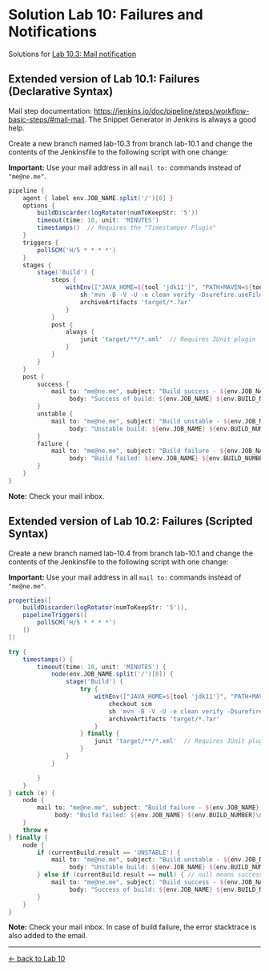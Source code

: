 Solution Lab 10: Failures and Notifications
===========================================

Solutions for [Lab 10.3: Mail notification](../10_failures.md#lab-103-mail-notification)

Extended version of Lab 10.1: Failures (Declarative Syntax)
-----------------------------------------------------------

Mail step documentation: <https://jenkins.io/doc/pipeline/steps/workflow-basic-steps/#mail-mail>.
The Snippet Generator in Jenkins is always a good help.

Create a new branch named lab-10.3 from branch lab-10.1 and change the contents of the Jenkinsfile to the following script with one change:

**Important:** Use your mail address in all ``mail to:`` commands instead of ``"me@ne.me"``.

```groovy
pipeline {
    agent { label env.JOB_NAME.split('/')[0] }
    options {
        buildDiscarder(logRotator(numToKeepStr: '5'))
        timeout(time: 10, unit: 'MINUTES')
        timestamps()  // Requires the "Timestamper Plugin"
    }
    triggers {
        pollSCM('H/5 * * * *')
    }
    stages {
        stage('Build') {
            steps {
                withEnv(["JAVA_HOME=${tool 'jdk11'}", "PATH+MAVEN=${tool 'maven35'}/bin:${env.JAVA_HOME}/bin"]) {
                    sh 'mvn -B -V -U -e clean verify -Dsurefire.useFile=false -Dmaven.test.failure.ignore=true'
                    archiveArtifacts 'target/*.?ar'
                }
            }
            post {
                always {
                    junit 'target/**/*.xml'  // Requires JUnit plugin
                }
            }
        }
    }
    post {
        success {
            mail to: "me@ne.me", subject: "Build success - ${env.JOB_NAME} ${env.BUILD_NUMBER}",
                 body: "Success of build: ${env.JOB_NAME} ${env.BUILD_NUMBER}\nSee results in Jenkins: <${env.BUILD_URL}>"
        }
        unstable {
            mail to: "me@ne.me", subject: "Build unstable - ${env.JOB_NAME} ${env.BUILD_NUMBER}",
                 body: "Unstable build: ${env.JOB_NAME} ${env.BUILD_NUMBER}\nSee results in Jenkins: <${env.BUILD_URL}>"
        }
        failure {
            mail to: "me@ne.me", subject: "Build failure - ${env.JOB_NAME} ${env.BUILD_NUMBER}",
                 body: "Build failed: ${env.JOB_NAME} ${env.BUILD_NUMBER}\nSee results in Jenkins: <${env.BUILD_URL}>"
        }
    }
}
```
**Note:** Check your mail inbox.

Extended version of Lab 10.2: Failures (Scripted Syntax)
----------------------------------------------------------

Create a new branch named lab-10.4 from branch lab-10.1 and change the contents of the Jenkinsfile to the following script with one change:

**Important:** Use your mail address in all ``mail to:`` commands instead of ``"me@ne.me"``.

```groovy
properties([
    buildDiscarder(logRotator(numToKeepStr: '5')),
    pipelineTriggers([
        pollSCM('H/5 * * * *')
    ])
])

try {
    timestamps() {
        timeout(time: 10, unit: 'MINUTES') {
            node(env.JOB_NAME.split('/')[0]) {
                stage('Build') {
                    try {
                        withEnv(["JAVA_HOME=${tool 'jdk11'}", "PATH+MAVEN=${tool 'maven35'}/bin:${env.JAVA_HOME}/bin"]) {
                            checkout scm
                            sh 'mvn -B -V -U -e clean verify -Dsurefire.useFile=false -Dmaven.test.failure.ignore=true'
                            archiveArtifacts 'target/*.?ar'
                        }
                    } finally {
                        junit 'target/**/*.xml'  // Requires JUnit plugin
                    }
                }
            }

        }
    }
} catch (e) {
    node {
        mail to: "me@ne.me", subject: "Build failure - ${env.JOB_NAME} ${env.BUILD_NUMBER}",
             body: "Build failed: ${env.JOB_NAME} ${env.BUILD_NUMBER}\nSee results in Jenkins: <${env.BUILD_URL}>\n\n${e.stackTrace}"
    }
    throw e
} finally {
    node {
        if (currentBuild.result == 'UNSTABLE') {
            mail to: "me@ne.me", subject: "Build unstable - ${env.JOB_NAME} ${env.BUILD_NUMBER}",
                 body: "Unstable build: ${env.JOB_NAME} ${env.BUILD_NUMBER}\nSee results in Jenkins: <${env.BUILD_URL}>"
        } else if (currentBuild.result == null) { // null means success
            mail to: "me@ne.me", subject: "Build success - ${env.JOB_NAME} ${env.BUILD_NUMBER}",
                 body: "Success of build: ${env.JOB_NAME} ${env.BUILD_NUMBER}\nSee results in Jenkins: <${env.BUILD_URL}>"
        }
    }
}
```
**Note:** Check your mail inbox. In case of build failure, the error stacktrace is also added to the email.

---

[← back to Lab 10](../10_failures.md)
